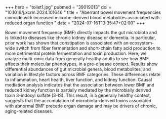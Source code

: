 +++
hero = "toilet1.jpg"
pubmed = "39019013"
doi = "10.1016/j.xcrm.2024.101646 "
title = "Aberrant bowel movement frequencies coincide with increased microbe-derived blood metabolites associated with reduced organ function "
date = "2024-07-16T13:35:47+02:00"
+++

Bowel movement frequency (BMF) directly impacts the gut microbiota and is linked to diseases like chronic kidney disease or dementia. In particular, prior work has shown that constipation is associated with an ecosystem-wide switch from fiber fermentation and short-chain fatty acid production to more detrimental protein fermentation and toxin production. Here, we analyze multi-omic data from generally healthy adults to see how BMF affects their molecular phenotypes, in a pre-disease context. Results show differential abundances of gut microbial genera, blood metabolites, and variation in lifestyle factors across BMF categories. These differences relate to inflammation, heart health, liver function, and kidney function. Causal mediation analysis indicates that the association between lower BMF and reduced kidney function is partially mediated by the microbially derived toxin 3-indoxyl sulfate (3-IS). This result, in a generally healthy context, suggests that the accumulation of microbiota-derived toxins associated with abnormal BMF precede organ damage and may be drivers of chronic, aging-related diseases.
